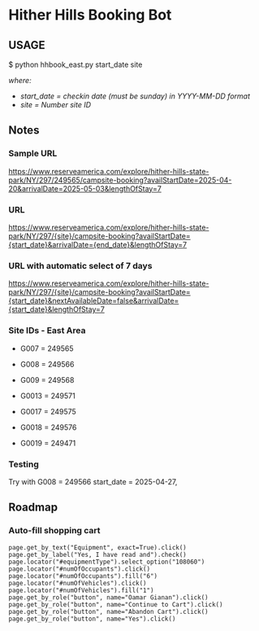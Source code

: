 # Hither Hills Booking Bot

## USAGE

$ python hhbook_east.py start_date site

*where:*

- *start_date = checkin date (must be sunday) in YYYY-MM-DD format*
- *site = Number site ID*

## Notes

### Sample URL

<https://www.reserveamerica.com/explore/hither-hills-state-park/NY/297/249565/campsite-booking?availStartDate=2025-04-20&arrivalDate=2025-05-03&lengthOfStay=7>

### URL

<https://www.reserveamerica.com/explore/hither-hills-state-park/NY/297/{site}/campsite-booking?availStartDate={start_date}&arrivalDate={end_date}&lengthOfStay=7>

### URL with automatic select of 7 days

<https://www.reserveamerica.com/explore/hither-hills-state-park/NY/297/{site}/campsite-booking?availStartDate={start_date}&nextAvailableDate=false&arrivalDate={start_date}&lengthOfStay=7>

### Site IDs - East Area

- G007 = 249565
- G008 = 249566
- G009 = 249568
- G0013 = 249571

- G0017 = 249575
- G0018 = 249576
- G0019 = 249471

### Testing

Try with
G008 = 249566
start_date = 2025-04-27,

## Roadmap

### Auto-fill shopping cart

    page.get_by_text("Equipment", exact=True).click()
    page.get_by_label("Yes, I have read and").check()
    page.locator("#equipmentType").select_option("108060")
    page.locator("#numOfOccupants").click()
    page.locator("#numOfOccupants").fill("6")
    page.locator("#numOfVehicles").click()
    page.locator("#numOfVehicles").fill("1")
    page.get_by_role("button", name="Oamar Gianan").click()
    page.get_by_role("button", name="Continue to Cart").click()
    page.get_by_role("button", name="Abandon Cart").click()
    page.get_by_role("button", name="Yes").click()
